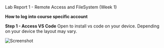 Lab Report 1 - Remote Access and FileSystem (Week 1)

**How to log into course specific account**

**Step 1 - Access VS Code**
Open to install vs code on your device. Depending on your device the layout may vary.

![Screenshot](screenshot.png)

